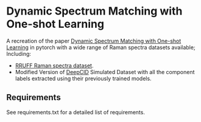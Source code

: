 # Dynamic Spectrum Matching with One-shot Learning

A recreation of the paper 
[Dynamic Spectrum Matching with 
One-shot Learning](https://arxiv.org/abs/1806.09981) 
in pytorch with a wide range of Raman spectra datasets available;
Including:
- [RRUFF Raman spectra 
dataset](https://rruff.info/zipped_data_files/raman/).
- Modified Version of 
[DeepCID](https://github.com/XiaqiongFan/DeepCID) Simulated Dataset
with all the component labels extracted using their previously 
trained models. 
## Requirements
See requirements.txt for a detailed list of requirements.